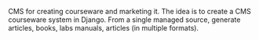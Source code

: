 CMS for creating courseware and marketing it. The idea is to create a CMS courseware system in Django. From a single managed source, generate articles, books, labs manuals, articles (in multiple formats).